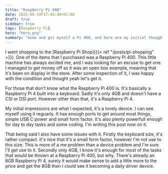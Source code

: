 ```yaml
---
title: "Raspberry Pi 400"
date: 2022-09-19T17:45:48+01:00
draft: true
sidebar: true
tags: [Raspberry Pi]
hero: "hero.png"
summary: "Gone and got myself a Pi 400, and here are my initial thoughts"
---
```


I went shopping to the [Raspberry Pi Shop]({{< ref "/posts/pi-shopping" >}}). One of the items that I purchased was a Raspberry Pi 400. This little machine has always excited me, and I was looking for an excuse to get one. I managed to get money off as it was an open box example, meaning that it's been on display in the store. After some inspection of it, I was happy with the condition and thought yeah let's get it.

For those that don't know what the Raspberry Pi 400 is. It's basically a Raspberry Pi 4 built into a keyboard. Sadly it's only 4GB and doesn't have a CSI or DSI port. However other than that, it's a Raspberry Pi 4.

My initial impressions are what I expected, it's a lovely device. I can see myself using it reguarly. It has enough ports to get around most things, simple USB C power and small form factor. It's also plenty powerfull enough for day to day tasks and some coding. I'm writing this post now on it.

That being said I also have some issues with it. Firstly the keyboard size, it's rather compact. It's nice that it's a small form factor, however I'm not use to this size. This is more of a me problem than a device problem and I'm sure I'll get use to it. Secondly only 4GB, I know it's enough for most of the tasks that would be thrown at a Raspberry Pi 400, but why. There's already an 8GB Raspberry Pi 4, surely it would make sense to add a little more to the price and get the 8GB then I could see it becoming a daily driver device.